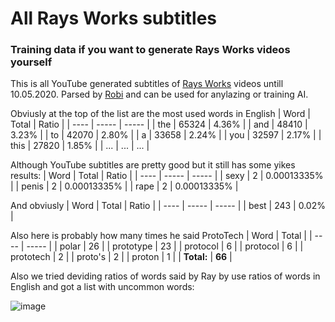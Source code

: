# All Rays Works subtitles
### Training data if you want to generate Rays Works videos yourself

This is all YouTube generated subtitles of [Rays Works](https://www.youtube.com/c/RaysWorks) videos untill 10.05.2020.
Parsed by [Robi](https://github.com/Robitobi01) and can be used for anylazing or training AI.

Obviusly at the top of the list are the most used words in English
| Word | Total | Ratio |
| ---- | ----- | ----- |
| the | 65324 |	4.36% |
| and | 48410 |	3.23% |
| to | 	42070 |	2.80% |
| a | 33658 |	2.24% |
| you | 32597 |	2.17% |
| this | 27820 |	1.85% |
| ... | ... |	... |

Although YouTube subtitles are pretty good but it still has some yikes results:
| Word | Total | Ratio |
| ---- | ----- | ----- |
| sexy | 2	| 0.00013335% |
| penis | 2	| 0.00013335% |
| rape | 2	| 0.00013335% |

And obviusly
| Word | Total | Ratio |
| ---- | ----- | ----- |
| best | 243	| 0.02% |

Also here is probably how many times he said ProtoTech
| Word | Total |
| ---- | ----- |
| polar | 26 |
| prototype | 23 |
| protocol | 6 |
| protocol | 6 |
| prototech | 2 |
| proto's | 2 |
| proton | 1 |
| **Total:** | **66** |

Also we tried deviding ratios of words said by Ray by use ratios of words in English and got a list with uncommon words:

![image](https://user-images.githubusercontent.com/103208695/164087516-dd629a1d-a60f-485e-98b2-628f3f6f71b7.png)
